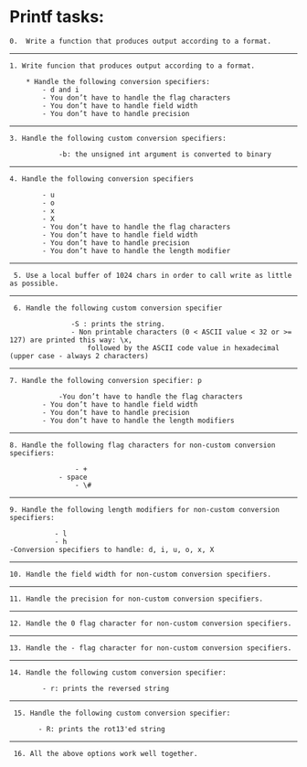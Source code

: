 # Printf tasks: #


	0.  Write a function that produces output according to a format.
<hr>


	1. Write funcion that produces output according to a format.

	   	* Handle the following conversion specifiers:
			- d and i
			- You don’t have to handle the flag characters
    		- You don’t have to handle field width
	    	- You don’t have to handle precision
<hr>


    3. Handle the following custom conversion specifiers:

        		-b: the unsigned int argument is converted to binary
<hr>



	4. Handle the following conversion specifiers

            - u
			- o
			- x
			- X
			- You don’t have to handle the flag characters
			- You don’t have to handle field width
			- You don’t have to handle precision
			- You don’t have to handle the length modifier
<hr>


	 5. Use a local buffer of 1024 chars in order to call write as little as possible.
<hr>



	 6. Handle the following custom conversion specifier

	         	   -S : prints the string.
	    	 	   - Non printable characters (0 < ASCII value < 32 or >= 127) are printed this way: \x, 
	            	   followed by the ASCII code value in hexadecimal (upper case - always 2 characters)
<hr>



	7. Handle the following conversion specifier: p

	    		-You don’t have to handle the flag characters
			- You don’t have to handle field width
		 	- You don’t have to handle precision
		 	- You don’t have to handle the length modifiers
<hr>



    8. Handle the following flag characters for non-custom conversion specifiers:

       	      	 	- +
	      	 	- space
             	  	- \#

<hr>


	9. Handle the following length modifiers for non-custom conversion specifiers:

	           - l
               - h
	-Conversion specifiers to handle: d, i, u, o, x, X
<hr>


	10. Handle the field width for non-custom conversion specifiers.
<hr>



	11. Handle the precision for non-custom conversion specifiers.
<hr>



	12. Handle the 0 flag character for non-custom conversion specifiers.
<hr>



	13. Handle the - flag character for non-custom conversion specifiers.
<hr>



	14. Handle the following custom conversion specifier:

	        - r: prints the reversed string
<hr>



	 15. Handle the following custom conversion specifier:

	       - R: prints the rot13'ed string
<hr>


	 16. All the above options work well together.
